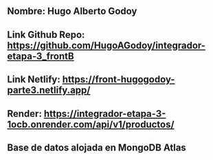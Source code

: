 ## Nombre: Hugo Alberto Godoy
## Link Github Repo: https://github.com/HugoAGodoy/integrador-etapa-3_frontB
## Link Netlify: https://front-hugogodoy-parte3.netlify.app/
## Render: https://integrador-etapa-3-1ocb.onrender.com/api/v1/productos/
## Base de datos alojada en MongoDB Atlas
 

